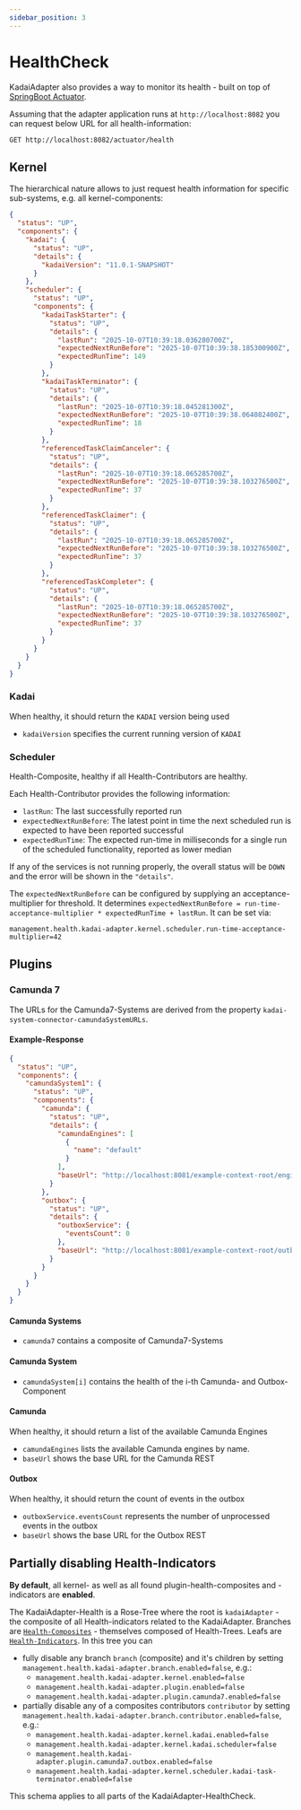 ```yaml
---
sidebar_position: 3
---
```


# HealthCheck

KadaiAdapter also provides a way to monitor its health - built on top
of [SpringBoot Actuator](https://docs.spring.io/spring-boot/reference/actuator/index.html).

Assuming that the adapter application runs at `http://localhost:8082` you can request below URL for
all health-information:

```
GET http://localhost:8082/actuator/health
```

## Kernel

The hierarchical nature allows to just request health information for specific sub-systems, e.g. all
kernel-components:

```json title="GET http://localhost:8082/actuator/health/kadaiAdapter/kernel"
{
  "status": "UP",
  "components": {
    "kadai": {
      "status": "UP",
      "details": {
        "kadaiVersion": "11.0.1-SNAPSHOT"
      }
    },
    "scheduler": {
      "status": "UP",
      "components": {
        "kadaiTaskStarter": {
          "status": "UP",
          "details": {
            "lastRun": "2025-10-07T10:39:18.036280700Z",
            "expectedNextRunBefore": "2025-10-07T10:39:38.185300900Z",
            "expectedRunTime": 149
          }
        },
        "kadaiTaskTerminator": {
          "status": "UP",
          "details": {
            "lastRun": "2025-10-07T10:39:18.045281300Z",
            "expectedNextRunBefore": "2025-10-07T10:39:38.064082400Z",
            "expectedRunTime": 18
          }
        },
        "referencedTaskClaimCanceler": {
          "status": "UP",
          "details": {
            "lastRun": "2025-10-07T10:39:18.065285700Z",
            "expectedNextRunBefore": "2025-10-07T10:39:38.103276500Z",
            "expectedRunTime": 37
          }
        },
        "referencedTaskClaimer": {
          "status": "UP",
          "details": {
            "lastRun": "2025-10-07T10:39:18.065285700Z",
            "expectedNextRunBefore": "2025-10-07T10:39:38.103276500Z",
            "expectedRunTime": 37
          }
        },
        "referencedTaskCompleter": {
          "status": "UP",
          "details": {
            "lastRun": "2025-10-07T10:39:18.065285700Z",
            "expectedNextRunBefore": "2025-10-07T10:39:38.103276500Z",
            "expectedRunTime": 37
          }
        }
      }
    }
  }
}
```

### Kadai

When healthy, it should return the `KADAI` version being used

- `kadaiVersion` specifies the current running version of `KADAI`

### Scheduler

Health-Composite, healthy if all Health-Contributors are healthy.

Each Health-Contributor provides the following information:

- `lastRun`: The last successfully reported run
- `expectedNextRunBefore`: The latest point in time the next scheduled run is expected to have been
  reported successful
- `expectedRunTime`: The expected run-time in milliseconds for a single run of the scheduled
  functionality, reported as lower median

If any of the services is not running properly, the overall status will be `DOWN` and the error will
be shown in the `"details"`.

The `expectedNextRunBefore` can be configured by supplying an acceptance-multiplier for threshold.
It determines `expectedNextRunBefore = run-time-acceptance-multiplier * expectedRunTime + lastRun`.
It can be set via:

```properties title="application.properties"
management.health.kadai-adapter.kernel.scheduler.run-time-acceptance-multiplier=42
```

## Plugins

### Camunda 7

The URLs for the Camunda7-Systems are derived from the property
`kadai-system-connector-camundaSystemURLs`.

#### Example-Response

```json title="http://localhost:8082/actuator/health/kadaiAdapter/plugin/camunda7"
{
  "status": "UP",
  "components": {
    "camundaSystem1": {
      "status": "UP",
      "components": {
        "camunda": {
          "status": "UP",
          "details": {
            "camundaEngines": [
              {
                "name": "default"
              }
            ],
            "baseUrl": "http://localhost:8081/example-context-root/engine-rest/engine"
          }
        },
        "outbox": {
          "status": "UP",
          "details": {
            "outboxService": {
              "eventsCount": 0
            },
            "baseUrl": "http://localhost:8081/example-context-root/outbox-rest"
          }
        }
      }
    }
  }
}
```

#### Camunda Systems

- `camunda7` contains a composite of Camunda7-Systems

#### Camunda System

- `camundaSystem[i]` contains the health of the i-th Camunda- and Outbox-Component

#### Camunda

When healthy, it should return a list of the available Camunda Engines

- `camundaEngines` lists the available Camunda engines by name.
- `baseUrl` shows the base URL for the Camunda REST

#### Outbox

When healthy, it should return the count of events in the outbox

- `outboxService.eventsCount` represents the number of unprocessed events in the outbox
- `baseUrl` shows the base URL for the Outbox REST

## Partially disabling Health-Indicators

**By default**, all kernel- as well as all found plugin-health-composites and -indicators are
**enabled**.

The KadaiAdapter-Health is a Rose-Tree where the root is `kadaiAdapter` - the composite of all
Health-indicators related to the KadaiAdapter.
Branches are [
`Health-Composites`](https://docs.spring.io/spring-boot/api/java/org/springframework/boot/actuate/health/CompositeHealthContributor.html) -
themselves composed of Health-Trees.
Leafs are [
`Health-Indicators`](https://docs.spring.io/spring-boot/api/java/org/springframework/boot/actuate/health/HealthIndicator.html).
In this tree you can
- fully disable any branch `branch` (composite) and it's children by setting
  `management.health.kadai-adapter.branch.enabled=false`, e.g.:
    - `management.health.kadai-adapter.kernel.enabled=false`
    - `management.health.kadai-adapter.plugin.enabled=false`
    - `management.health.kadai-adapter.plugin.camunda7.enabled=false`
- partially disable any of a composites contributors `contributor` by setting
  `management.health.kadai-adapter.branch.contributor.enabled=false`, e.g.:
    - `management.health.kadai-adapter.kernel.kadai.enabled=false`
    - `management.health.kadai-adapter.kernel.kadai.scheduler=false`
    - `management.health.kadai-adapter.plugin.camunda7.outbox.enabled=false`
    - `management.health.kadai-adapter.kernel.scheduler.kadai-task-terminator.enabled=false`

This schema applies to all parts of the KadaiAdapter-HealthCheck.
